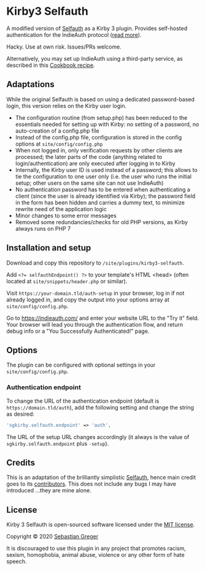 # Kirby3 Selfauth

A modified version of [Selfauth](https://github.com/inklings-io/selfauth) as a Kirby 3 plugin. Provides self-hosted authentication for the IndieAuth protocol ([read more](https://github.com/Inklings-io/selfauth/)).

Hacky. Use at own risk. Issues/PRs welcome.

Alternatively, you may set up IndieAuth using a third-party service, as described in this [Cookbook recipe](https://getkirby.com/docs/cookbook/integrations/indieauth).

## Adaptations

While the original Selfauth is based on using a dedicated password-based login, this version relies on the Kirby user login.

- The configuration routine (from setup.php) has been reduced to the essentials needed for setting up with Kirby: no setting of a password, no auto-creation of a config.php file
- Instead of the config.php file, configuration is stored in the config options at `site/config/config.php`
- When not logged in, only verification requests by other clients are processed; the later parts of the code (anything related to login/authentication) are only executed after logging in to Kirby
- Internally, the Kirby user ID is used instead of a password; this allows to tie the configuration to one user only (i.e. the user who runs the initial setup; other users on the same site can not use IndieAuth)
- No authentication password has to be entered when authenticating a client (since the user is already identified via Kirby); the password field in the form has been hidden and carries a dummy text, to minimize rewrite need of the application logic
- Minor changes to some error messages
- Removed some redundancies/checks for old PHP versions, as Kirby always runs on PHP 7

## Installation and setup

Download and copy this repository to `/site/plugins/kirby3-selfauth`.

Add `<?= selfauthEndpoint() ?>` to your template's HTML &lt;head&gt; (often located at `site/snippets/header.php` or similar).

Visit `https://your-domain.tld/auth-setup` in your browser, log in if not already logged in, and copy the output into your options array at `site/config/config.php`.

Go to https://indieauth.com/ and enter your website URL to the "Try it" field. Your browser will lead you through the authentication flow, and return debug info or a "You Successfully Authenticated!" page.

## Options

The plugin can be configured with optional settings in your `site/config/config.php`.

### Authentication endpoint

To change the URL of the authentication endpoint (default is `https://domain.tld/auth`), add the following setting and change the string as desired:

```php
'sgkirby.selfauth.endpoint' => 'auth',
```

The URL of the setup URL changes accordingly (it always is the value of `sgkirby.selfauth.endpoint` plus `-setup`).

## Credits

This is an adaptation of the brilliantly simplistic [Selfauth](https://github.com/inklings-io/selfauth), hence main credit goes to its [contributors](https://github.com/Inklings-io/selfauth/graphs/contributors). This does not include any bugs I may have introduced ...they are mine alone.

## License

Kirby 3 Selfauth is open-sourced software licensed under the [MIT license](https://opensource.org/licenses/MIT).

Copyright © 2020 [Sebastian Greger](https://sebastiangreger.net)

It is discouraged to use this plugin in any project that promotes racism, sexism, homophobia, animal abuse, violence or any other form of hate speech.
